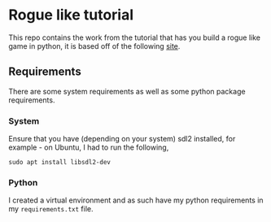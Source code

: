 # Rogue like tutorial

This repo contains the work from the tutorial that has you build a rogue like game in python, it is based off of the following [site](https://rogueliketutorials.com/tutorials/tcod/v2/).

## Requirements

There are some system requirements as well as some python package requirements.

### System

Ensure that you have (depending on your system) sdl2 installed, for example - on Ubuntu, I had to run the following,

```console
sudo apt install libsdl2-dev
```

### Python

I created a virtual environment and as such have my python requirements in my `requirements.txt` file. 
